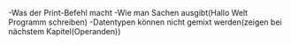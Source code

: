 -Was der Print-Befehl macht
-Wie man Sachen ausgibt(Hallo Welt Programm schreiben)
-Datentypen können nicht gemixt werden(zeigen bei nächstem Kapitel(Operanden))
